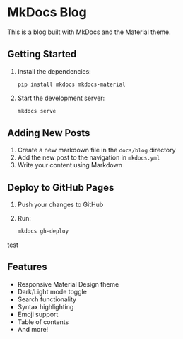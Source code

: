# MkDocs Blog

This is a blog built with MkDocs and the Material theme.

## Getting Started

1. Install the dependencies:

   ```bash
   pip install mkdocs mkdocs-material
   ```

2. Start the development server:

   ```bash
   mkdocs serve
   ```



## Adding New Posts

1. Create a new markdown file in the `docs/blog` directory
2. Add the new post to the navigation in `mkdocs.yml`
3. Write your content using Markdown

## Deploy to GitHub Pages

1. Push your changes to GitHub
2. Run:

   ```bash
   mkdocs gh-deploy
   ```
test

## Features

- Responsive Material Design theme
- Dark/Light mode toggle
- Search functionality
- Syntax highlighting
- Emoji support
- Table of contents
- And more!
